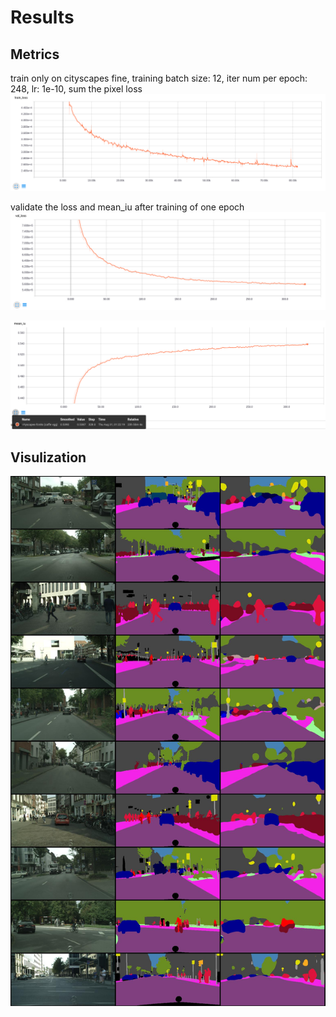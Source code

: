 # Results

## Metrics
train only on cityscapes fine, training batch size: 12, iter num per epoch: 248, lr: 1e-10, sum the pixel loss
![](static/fcn8s-train_loss.jpg)

validate the loss and mean_iu after training of one epoch
![](static/fcn8s-val_loss.jpg)

![](static/fcn8s-mean_iu.jpg)

## Visulization
![](static/fcn8s-epoch328.jpg)

